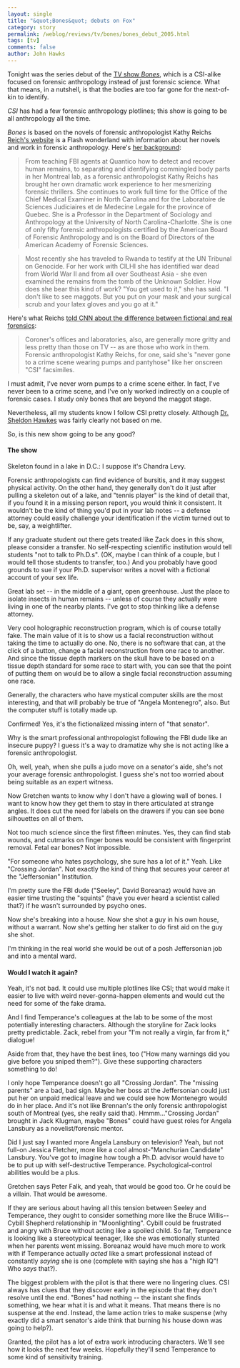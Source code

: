 ```yaml
---
layout: single 
title: "&quot;Bones&quot; debuts on Fox" 
category: story
permalink: /weblog/reviews/tv/bones/bones_debut_2005.html
tags: [tv] 
comments: false 
author: John Hawks 
---
```



<p>
Tonight was the series debut of the <a href="http://www.fox.com/schedule/2005fall/bones.htm">TV show <i>Bones</i></a>, which is a CSI-alike focused on forensic anthropology instead of just forensic science. What that means, in a nutshell, is that the bodies are too far gone for the next-of-kin to identify. 
</p>

<p>
<i>CSI</i> has had a few forensic anthropology plotlines; this show is going to be all anthropology all the time. 
</p>

<p>
<i>Bones</i> is based on the novels of forensic anthropologist Kathy Reichs <a href="http://www.kathyreichs.com/welcome.htm">Reich's website</a> is a Flash wonderland with information about her novels and work in forensic anthropology. Here's <a href="http://www.kathyreichs.com/credentials.htm">her background</a>: <br />
 
<blockquote>From teaching FBI agents at Quantico how to detect and recover human remains, to separating and identifying commingled body parts in her Montreal lab, as a forensic anthropologist Kathy Reichs has brought her own dramatic work experience to her mesmerizing forensic thrillers.   She continues to work full time for the Office of the Chief Medical Examiner in North Carolina and for the Laboratoire de Sciences Judiciaires et de Medecine Legale for the province of Quebec.  She is a Professor in the Department of Sociology and Anthropology at the University of North Carolina-Charlotte.  She is one of only fifty forensic anthropologists certified by the American Board of Forensic Anthropology and is on the Board of Directors of the American Academy of Forensic Sciences.</blockquote>
 
<blockquote>Most recently she has traveled to Rwanda to testify at the UN Tribunal on Genocide. For her work with CILHI she has identified war dead from World War II and from all over Southeast Asia - she even examined the remains from the tomb of the Unknown Soldier.  How does she bear this kind of work? "You get used to it," she has said. "I don't like to see maggots. But you put on your mask and your surgical scrub and your latex gloves and you go at it."</blockquote>

<p>
Here's what Reichs <a href="http://www.cnn.com/2005/LAW/05/05/murder.overview/">told CNN about the difference between fictional and real forensics</a>: 
</p>

<blockquote>Coroner's offices and laboratories, also, are generally more gritty and less pretty than those on TV -- as are those who work in them. Forensic anthropologist Kathy Reichs, for one, said she's "never gone to a crime scene wearing pumps and pantyhose" like her onscreen "CSI" facsimiles.</blockquote>

<p>
I must admit, I've never worn pumps to a crime scene either. In fact, I've never been to a crime scene, and I've only worked indirectly on a couple of forensic cases. I study only bones that are beyond the maggot stage. 
</p>

<p>
Nevertheless, all my students know I follow CSI pretty closely. Although <a href="http://www.csiguide.com/cast.asp?csi=1837">Dr. Sheldon Hawkes</a> was fairly clearly not based on me. 
</p>

<p>
So, is this new show going to be any good?
</p>

<h4>The show</h4>

<p>
Skeleton found in a lake in D.C.: I suppose it's Chandra Levy. 
</p>

<p>
Forensic anthropologists can find evidence of bursitis, and it may suggest physical activity. On the other hand, they generally don't do it just after pulling a skeleton out of a lake, and "tennis player" is the kind of detail that, if you found it in a missing person report, you would think it consistent. It wouldn't be the kind of thing you'd put in your lab notes -- a defense attorney could easily challenge your identification if the victim turned out to be, say, a weightlifter. 
</p>

<p>
If any graduate student out there gets treated like Zack does in this show, please consider a transfer. No self-respecting scientific institution would tell students "not to talk to Ph.D.s". (OK, maybe I can think of a couple, but I would tell those students to transfer, too.)  And you probably have good grounds to sue if your Ph.D. supervisor writes a novel with a fictional account of your sex life. 
</p>

<p>
Great lab set -- in the middle of a giant, open greenhouse. Just the place to isolate insects in human remains -- unless of course they actually were living in one of the nearby plants. I've got to stop thinking like a defense attorney. 
</p>

<p>
Very cool holographic reconstruction program, which is of course totally fake. The main value of it is to show us a facial reconstruction without taking the time to actually do one. No, there is no software that can, at the click of a button, change a facial reconstruction from one race to another. And since the tissue depth markers on the skull have to be based on a tissue depth standard for some race to start with, you can see that the point of putting them on would be to allow a single facial reconstruction assuming one race. 
</p>

<p>
Generally, the characters who have mystical computer skills are the most interesting, and that will probably be true of "Angela Montenegro", also. But the computer stuff is totally made up. 
</p>

<p>
Confirmed! Yes, it's the fictionalized missing intern of "that senator". 
</p>

<p>
Why is the smart professional anthropologist following the FBI dude like an insecure puppy? I guess it's a way to dramatize why she is not acting like a forensic anthropologist. 
</p>

<p>
Oh, well, yeah, when she pulls a judo move on a senator's aide, she's not your average forensic anthropologist. I guess she's not too worried about being suitable as an expert witness. 
</p>

<p>
Now Gretchen wants to know why I don't have a glowing wall of bones. I want to know how they get them to stay in there articulated at strange angles. It does cut the need for labels on the drawers if you can see bone silhouettes on all of them. 
</p>

<p>
Not too much science since the first fifteen minutes. Yes, they can find stab wounds, and cutmarks on finger bones would be consistent with fingerprint removal. Fetal ear bones? Not impossible. 
</p>

<p>
"For someone who hates psychology, she sure has a lot of it." Yeah. Like "Crossing Jordan". Not exactly the kind of thing that secures your career at the "Jeffersonian" Institution. 
</p>

<p>
I'm pretty sure the FBI dude ("Seeley", David Boreanaz) would have an easier time trusting the "squints" (have you ever heard a scientist called that?) if he wasn't surrounded by psycho ones. 
</p>

<p>
Now she's breaking into a house. Now she shot a guy in his own house, without a warrant. Now she's getting her stalker to do first aid on the guy she shot. 
</p>

<p>
I'm thinking in the real world she would be out of a posh Jeffersonian job and into a mental ward. 
</p>

<h4>Would I watch it again?</h4>

<p>
Yeah, it's not bad. It could use multiple plotlines like CSI; that would make it easier to live with weird never-gonna-happen elements and would cut the need for some of the fake drama. 
</p>

<p>
And I find Temperance's colleagues at the lab to be some of the most potentially interesting characters. Although the storyline for Zack looks pretty predictable. Zack, rebel from your "I'm not really a virgin, far from it," dialogue! 
</p>

<p>
Aside from that, they have the best lines, too ("How many warnings did you give before you sniped them?"). Give these supporting characters something to do! 
</p>

<p>
I only hope Temperance doesn't go all "Crossing Jordan". The "missing parents" are a bad, bad sign. Maybe her boss at the Jeffersonian could just put her on unpaid medical leave and we could see how Montenegro would do in her place. And it's not like Brennan's the only forensic anthropologist south of Montreal (yes, she really said that). Hmmm..."Crossing Jordan" brought in Jack Klugman, maybe "Bones" could have guest roles for Angela Lansbury as a novelist/forensic mentor. 
</p>

<p>
Did I just say I wanted more Angela Lansbury on television? Yeah, but not full-on Jessica Fletcher, more like a cool almost-"Manchurian Candidate" Lansbury. You've got to imagine how tough a Ph.D. advisor would have to be to put up with self-destructive Temperance. Psychological-control abilities would be a plus. 
</p>

<p>
Gretchen says Peter Falk, and yeah, that would be good too. Or he could be a villain. That would be awesome. 
</p>

<p>
If they are serious about having all this tension between Seeley and Temperance, they ought to consider something more like the Bruce Willis--Cybill Shepherd relationship in "Moonlighting". Cybill could be frustrated and angry with Bruce without acting like a spoiled child. So far, Temperance is looking like a stereotypical teenager, like she was emotionally stunted when her parents went missing. Boreanaz would have much more to work with if Temperance actually <i>acted</i> like a smart professional instead of constantly <i>saying</i> she is one (complete with saying she has a "high IQ"! Who <i>says</i> that?). 
</p>

<p>
The biggest problem with the pilot is that there were no lingering clues. CSI always has clues that they discover early in the episode that they don't resolve until the end. "Bones" had nothing -- the instant she finds something, we hear what it is and what it means. That means there is no suspense at the end. Instead, the lame action tries to make suspense (why exactly did a smart senator's aide think that burning his house down was going to help?). 
</p>

<p>
Granted, the pilot has a lot of extra work introducing characters. We'll see how it looks the next few weeks. Hopefully they'll send Temperance to some kind of sensitivity training. 
</p>


